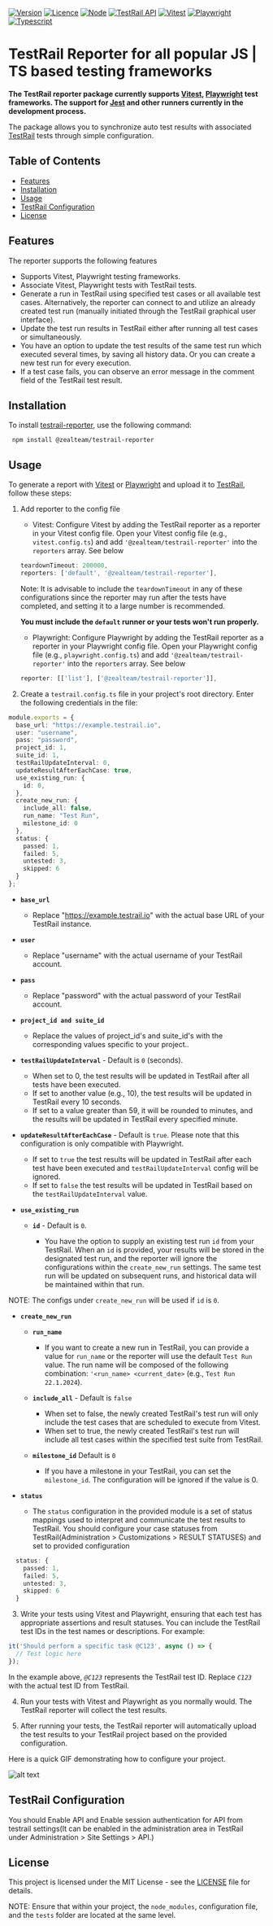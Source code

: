 [![Version](https://img.shields.io/badge/version-1.0.0-green)](https://semver.org)
[![Licence](https://img.shields.io/badge/Licence-MIT-green)](https://github.com/zealous-tech/testrail-reporter/blob/main/LICENSE)
[![Node](https://img.shields.io/badge/node->=10.0.0-coral)](https://github.com/zealous-tech/testrail-reporter/blob/main/package.json)
[![TestRail API](https://img.shields.io/badge/TestRail%20API-v2-teal)](https://support.testrail.com/hc/en-us)
[![Vitest](https://img.shields.io/badge/Vitest-1.2.2-darkgreen)](https://vitest.dev/)
[![Playwright](https://img.shields.io/badge/Playwright-1.41.2-blue)](https://playwright.dev/)
[![Typescript](https://img.shields.io/badge/Typescript-5.3.3-lightblue)](https://www.typescriptlang.org/)


# TestRail Reporter for all popular JS | TS based testing frameworks


**The TestRail reporter package currently supports [Vitest](https://vitest.dev/), [Playwright](https://playwright.dev/) test frameworks. The support for [Jest](https://jestjs.io/) and other runners currently in the development process.**

The package allows you to synchronize auto test results with associated [TestRail](https://www.testrail.com/) tests through simple configuration.


## Table of Contents

- [Features](#features)
- [Installation](#installation)
- [Usage](#usage)
- [TestRail Configuration](#testrail-configuration)
- [License](#license)


## Features

The reporter supports the following features

- Supports Vitest, Playwright testing frameworks.
- Associate Vitest, Playwright tests with TestRail tests.
- Generate a run in TestRail using specified test cases or all available test cases. Alternatively, the reporter can connect to and utilize an already created test run (manually initiated through the TestRail graphical user interface).
- Update the test run results in TestRail either after running all test cases or simultaneously.
- You have an option to update the test results of the same test run which executed several times, by saving all history data. Or you can create a new test run for every execution.
- If a test case fails, you can observe an error message in the comment field of the TestRail test result.

## Installation

To install [testrail-reporter](https://www.npmjs.com/package/@zealteam/testrail-reporter?activeTab=readme), use the following command:

```code
 npm install @zealteam/testrail-reporter
```

## Usage

To generate a report with [Vitest](https://vitest.dev/) or [Playwright](https://playwright.dev/) and upload it to [TestRail](https://www.testrail.com/), follow these steps:

1. Add reporter to the config file
    - Vitest: Configure Vitest by adding the TestRail reporter as a reporter in your Vitest config file. Open your Vitest config file (e.g., `vitest.config.ts`) and add `'@zealteam/testrail-reporter'` into the `reporters` array. See below

    ```typescript
    teardownTimeout: 200000,
    reporters: ['default', '@zealteam/testrail-reporter'],
    ```

    Note: It is advisable to include the `teardownTimeout` in any of these configurations since the reporter may run after the tests have completed, and setting it to a large number is recommended.

    **You must include the `default` runner or your tests won't run properly.**
    - Playwright: Configure Playwright by adding the TestRail reporter as a reporter in your Playwright config file. Open your Playwright config file (e.g., `playwright.config.ts`) and add `'@zealteam/testrail-reporter'` into the `reporters` array. See below

    ```typescript
    reporter: [['list'], ['@zealteam/testrail-reporter']],
    ```

2. Create a `testrail.config.ts` file in your project's root directory. Enter the following credentials in the file:

```typescript
module.exports = {
  base_url: "https://example.testrail.io",
  user: "username",
  pass: "password",
  project_id: 1,
  suite_id: 1,
  testRailUpdateInterval: 0,
  updateResultAfterEachCase: true,
  use_existing_run: {
    id: 0,
  },
  create_new_run: {
    include_all: false,
    run_name: "Test Run",
    milestone_id: 0
  },
  status: {
    passed: 1,
    failed: 5,
    untested: 3,
    skipped: 6
  }
};
```

- **`base_url`**

    - Replace "https://example.testrail.io" with the actual base URL of your TestRail instance.

- **`user`**

    - Replace "username" with the actual username of your TestRail account.

- **`pass`**

    - Replace "password" with the actual password of your TestRail account.

- **`project_id and suite_id`**

    - Replace the values of project_id's and suite_id's with the corresponding values specific to your project..

- **`testRailUpdateInterval`** - Default is `0` (seconds).

    - When set to 0, the test results will be updated in TestRail after all tests have been executed.
    - If set to another value (e.g., 10), the test results will be updated in TestRail every 10 seconds.
    - If set to a value greater than 59, it will be rounded to minutes, and the results will be updated in TestRail every specified minute.

- **`updateResultAfterEachCase`** - Default is `true`.  Please note that this configuration is only compatible with Playwright.

    - If set to `true` the test results will be updated in TestRail after each test have been executed and `testRailUpdateInterval` config will be ignored.
    - If set to `false` the test results will be updated in TestRail based on the `testRailUpdateInterval` value. 

- **`use_existing_run`**

    - **`id`** - Default is `0`.

        - You have the option to supply an existing test run `id` from your TestRail. When an `id` is provided, your results will be stored in the designated test run, and the reporter will ignore the configurations within the `create_new_run` settings. The same test run will be updated on subsequent runs, and historical data will be maintained within that run.

NOTE: The configs under `create_new_run` will be used if `id` is `0`.

- **`create_new_run`**

    - **`run_name`**

        - If you want to create a new run in TestRail, you can provide a value for `run_name` or the reporter will use the default `Test Run` value. The run name will be composed of the following combination: `'<run_name> <current_date>` (e.g., `Test Run 22.1.2024`).

    - **`include_all`** - Default is `false`

        - When set to false, the newly created TestRail's test run will only include the test cases that are scheduled to execute from Vitest.
        - When set to true, the newly created TestRail's test run will include all test cases within the specified test suite from TestRail.
    
    - **`milestone_id`** Default is `0`

        - If you have a milestone in your TestRail, you can set the `milestone_id`. The configuration will be ignored if the value is 0.

- **`status`**

    - The `status` configuration in the provided module is a set of status mappings used to interpret and communicate the test results to TestRail. You should configure your case statuses from TestRail(Administration > Customizations > RESULT STATUSES) and set to provided configuration
  
```typescript
  status: {
    passed: 1,
    failed: 5,
    untested: 3,
    skipped: 6
  }
```

3. Write your tests using Vitest and Playwright, ensuring that each test has appropriate assertions and result statuses. You can include the TestRail test IDs in the test names or descriptions. For example:

```typescript
it('Should perform a specific task @C123', async () => {
  // Test logic here
});
```

In the example above, _`@C123`_ represents the TestRail test ID. Replace _`C123`_ with the actual test ID from TestRail.

4. Run your tests with Vitest and Playwright as you normally would. The TestRail reporter will collect the test results.

5. After running your tests, the TestRail reporter will automatically upload the test results to your TestRail project based on the provided configuration.

Here is a quick GIF demonstrating how to configure your project.

![alt text](static/images/reporter_installation_and_configuration.gif)

## TestRail Configuration

You should Enable API and Enable session authentication for API from testrail settings(It can be enabled in the administration area in TestRail under Administration > Site Settings > API.)

## License

This project is licensed under the MIT License - see the [LICENSE](https://github.com/zealous-tech/testrail-reporter/blob/main/LICENSE) file for details.


NOTE: Ensure that within your project, the `node_modules`, configuration file, and the `tests` folder are located at the same level.
